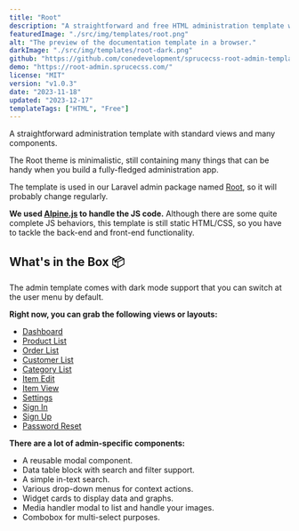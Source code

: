 ```yaml
---
title: "Root"
description: "A straightforward and free HTML administration template with standard views and many components."
featuredImage: "./src/img/templates/root.png"
alt: "The preview of the documentation template in a browser."
darkImage: "./src/img/templates/root-dark.png"
github: "https://github.com/conedevelopment/sprucecss-root-admin-template"
demo: "https://root-admin.sprucecss.com/"
license: "MIT"
version: "v1.0.3"
date: "2023-11-18"
updated: "2023-12-17"
templateTags: ["HTML", "Free"]
---
```


<p class="lead">A straightforward administration template with standard views and many components.</p>

The Root theme is minimalistic, still containing many things that can be handy when you build a fully-fledged administration app.

The template is used in our Laravel admin package named [Root](https://root.conedevelopment.com/), so it will probably change regularly.

**We used [Alpine.js](https://alpinejs.dev/) to handle the JS code.** Although there are some quite complete JS behaviors, this template is still static HTML/CSS, so you have to tackle the back-end and front-end functionality.

## What's in the Box 📦

The admin template comes with dark mode support that you can switch at the user menu by default.

**Right now, you can grab the following views or layouts:**

- [Dashboard](https://root-admin.sprucecss.com/)
- [Product List](https://root-admin.sprucecss.com/products/)
- [Order List](https://root-admin.sprucecss.com/orders/)
- [Customer List](https://root-admin.sprucecss.com/customers/)
- [Category List](https://root-admin.sprucecss.com/categories/)
- [Item Edit](https://root-admin.sprucecss.com/item/edit/)
- [Item View](https://root-admin.sprucecss.com/item/view/)
- [Settings](https://root-admin.sprucecss.com/settings/)
- [Sign In](https://root-admin.sprucecss.com/sign-in/)
- [Sign Up](https://root-admin.sprucecss.com/sign-up/)
- [Password Reset](https://root-admin.sprucecss.com/password-reset/)

**There are a lot of admin-specific components:**

- A reusable modal component.
- Data table block with search and filter support.
- A simple in-text search.
- Various drop-down menus for context actions.
- Widget cards to display data and graphs.
- Media handler modal to list and handle your images.
- Combobox for multi-select purposes.
